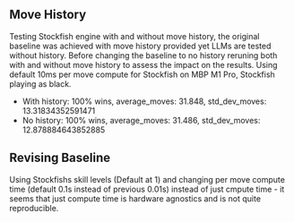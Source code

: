## Move History

Testing Stockfish engine with and without move history, the original baseline was achieved with move history provided yet LLMs are tested without history. Before changing the baseline to no history reruning both with and without move history to assess the impact on the results. Using default 10ms per move compute for Stockfish on MBP M1 Pro, Stockfish playing as black.

- With history: 100% wins, average_moves: 31.848, std_dev_moves: 13.31834352591471
- No history: 100% wins, average_moves: 31.486, std_dev_moves: 12.878884643852885

## Revising Baseline

Using Stockfishs skill levels (Default at 1) and changing per move compute time (default 0.1s instead of previous 0.01s) instead of just cmpute time - it seems that just compute time is hardware agnostics and is not quite reproducible.